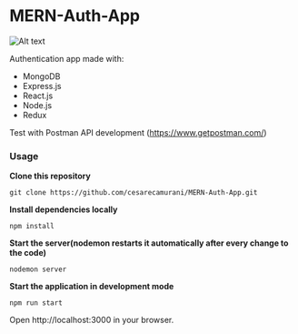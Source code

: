 # MERN-Auth-App

![Alt text](/static/images/kapture.gif?raw=true "Screenshot")

Authentication app made with:
- MongoDB
- Express.js
- React.js
- Node.js
- Redux

Test with Postman API development (https://www.getpostman.com/)

### Usage

**Clone this repository**
```
git clone https://github.com/cesarecamurani/MERN-Auth-App.git
```

**Install dependencies locally**
```
npm install
```

**Start the server(nodemon restarts it automatically after every change to the code)**
```
nodemon server
```

**Start the application in development mode**
```
npm run start
```

Open http://localhost:3000 in your browser.
